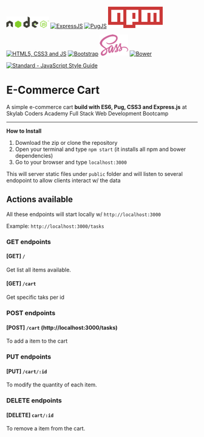
[![NodeJS](https://github.com/MarioTerron/logo-images/blob/master/logos/nodejs.png)](https://nodejs.org/)
[![ExpressJS](https://github.com/MarioTerron/logo-images/blob/master/logos/expressjs.png)](http://expressjs.com///)
[![PugJS](https://github.com/MarioTerron/logo-images/blob/master/logos/pug.png)](http://www.pugjs.org/)
[![npm](https://github.com/MarioTerron/logo-images/blob/master/logos/npm.png)](https://www.npmjs.com/) 

[![HTML5, CSS3 and JS](https://github.com/MarioTerron/logo-images/blob/master/logos/html5-css3-js.png)](https://www.w3.org/)
[![Bootstrap](https://github.com/MarioTerron/logo-images/blob/master/logos/bootstrap.png)](http://getbootstrap.com/)
[![SASS](https://github.com/MarioTerron/logo-images/blob/master/logos/sass.png)](http://sass-lang.com/)
[![Bower](https://github.com/MarioTerron/logo-images/blob/master/logos/bower.png)](https://bower.io//)

[![Standard - JavaScript Style Guide](https://img.shields.io/badge/code%20style-standard-brightgreen.svg)](http://standardjs.com/)


# E-Commerce Cart

A simple e-commerce cart **build with ES6, Pug, CSS3 and Express.js** at Skylab Coders Academy Full Stack Web Development Bootcamp

---

**How to Install**
1. Download the zip or clone the repository
2. Open your terminal and type `npm start` (it installs all npm and bower dependencies)
3. Go to your browser and type `localhost:3000`

This will server static files under `public` folder and will listen to several endopoint to allow clients interact w/ the data

## Actions available

All these endpoints will start locally w/ `http://localhost:3000` 

Example: `http://localhost:3000/tasks`

### GET endpoints

#### [GET] `/`

Get list all items available.

#### [GET] `/cart` 

Get specific taks per id


### POST endpoints

#### [POST] `/cart` (http://localhost:3000/tasks)

To add a item to the cart


### PUT endpoints

#### [PUT] `/cart/:id` 

To modify the quantity of each item.


### DELETE endpoints

#### [DELETE] `cart/:id` 

To remove a item from the cart.
